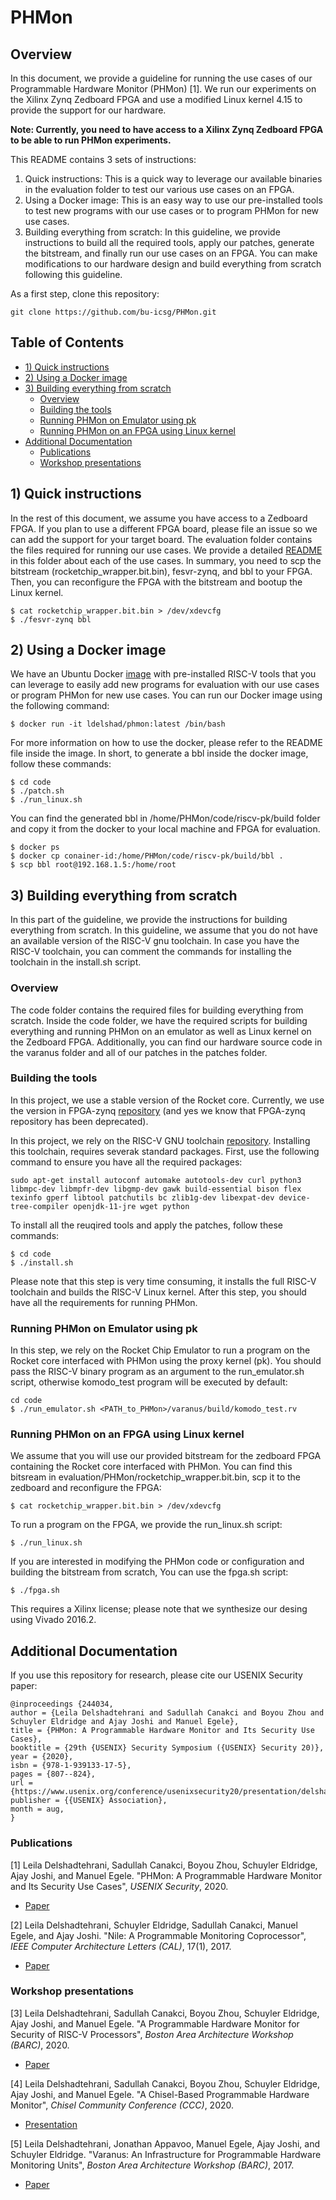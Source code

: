 # PHMon
## Overview
In this document, we provide a guideline for running the use cases of our Programmable Hardware
Monitor (PHMon) [1]. We run our experiments on the Xilinx Zynq Zedboard FPGA and use a modified Linux
kernel 4.15 to provide the support for our hardware.

**Note: Currently, you need to have access to a Xilinx Zynq Zedboard FPGA to be able to run PHMon experiments.**

This README contains 3 sets of instructions:

1. Quick instructions: This is a quick way to leverage our available binaries in the evaluation folder
to test our various use cases on an FPGA.
1. Using a Docker image: This is an easy way to use our pre-installed tools to test new programs with our
use cases or to program PHMon for new use cases.
1. Building everything from scratch: In this guideline, we provide instructions to build all the required
tools, apply our patches, generate the bitstream, and finally run our use cases on an FPGA. You can make
modifications to our hardware design and build everything from scratch following this guideline.

As a first step, clone this repository:
```
git clone https://github.com/bu-icsg/PHMon.git
```
## <a name="toc"></a> Table of Contents
- [1) Quick instructions](#quick)
- [2) Using a Docker image](#docker)
- [3) Building everything from scratch](#build)
  - [Overview](#overview)
  - [Building the tools](#tools)
  - [Running PHMon on Emulator using pk](#emulator)
  - [Running PHMon on an FPGA using Linux kernel](#fpga)
- [Additional Documentation](#additional)
  - [Publications](#publications)
  - [Workshop presentations](#workshops)

## <a name="quick"></a> 1) Quick instructions
In the rest of this document, we assume you have access to a Zedboard FPGA.
If you plan to use a different FPGA board, please file an issue so we can add the support for your
target board.
The evaluation folder contains the files required for running our use cases.
We provide a detailed [README](https://github.com/bu-icsg/PHMon/blob/master/evaluation/README.md)
in this folder about each of the use cases.
In summary, you need to scp the bitstream (rocketchip_wrapper.bit.bin), fesvr-zynq, and bbl to your
FPGA.
Then, you can reconfigure the FPGA with the bitstream and bootup the Linux kernel.
```
$ cat rocketchip_wrapper.bit.bin > /dev/xdevcfg 
$ ./fesvr-zynq bbl
```

## <a name="docker"></a> 2) Using a Docker image
We have an Ubuntu Docker [image](https://hub.docker.com/r/ldelshad/phmon) with pre-installed RISC-V
tools that you can leverage to easily add new programs for evaluation with our use cases or program
PHMon for new use cases.
You can run our Docker image using the following command:
```
$ docker run -it ldelshad/phmon:latest /bin/bash
```
For more information on how to use the docker, please refer to the README file inside the image.
In short, to generate a bbl inside the docker image, follow these commands:
```
$ cd code
$ ./patch.sh
$ ./run_linux.sh
```
You can find the generated bbl in /home/PHMon/code/riscv-pk/build folder and copy it from the docker
to your local machine and FPGA for evaluation.
```
$ docker ps
$ docker cp conainer-id:/home/PHMon/code/riscv-pk/build/bbl .
$ scp bbl root@192.168.1.5:/home/root
```

## <a name="build"></a> 3) Building everything from scratch
In this part of the guideline, we provide the instructions for building everything from scratch.
In this guideline, we assume that you do not have an available version of the RISC-V gnu toolchain.
In case you have the RISC-V toolchain, you can comment the commands for installing the toolchain in
the install.sh script.

### <a name="overview"></a> Overview
The code folder contains the required files for building everything from scratch.
Inside the code folder, we have the required scripts for building everything and running PHMon on
an emulator as well as Linux kernel on the Zedboard FPGA.
Additionally, you can find our hardware source code in the varanus folder and all of our patches in the 
patches folder.

### <a name="tools"></a> Building the tools
In this project, we use a stable version of the Rocket core.
Currently, we use the version in FPGA-zynq [repository](https://github.com/ucb-bar/fpga-zynq)
(and yes we know that FPGA-zynq repository has been deprecated).

In this project, we rely on the RISC-V GNU toolchain [repository](https://github.com/riscv/riscv-gnu-toolchain).
Installing this toolchain, requires severak standard packages.
First, use the following command to ensure you have all the required packages:
```
sudo apt-get install autoconf automake autotools-dev curl python3 libmpc-dev libmpfr-dev libgmp-dev gawk build-essential bison flex texinfo gperf libtool patchutils bc zlib1g-dev libexpat-dev device-tree-compiler openjdk-11-jre wget python
```

To install all the reuqired tools and apply the patches, follow these commands:

```
$ cd code
$ ./install.sh
```
Please note that this step is very time consuming, it installs the full RISC-V toolchain and builds the
RISC-V Linux kernel.
After this step, you should have all the requirements for running PHMon.

### <a name="emulator"></a> Running PHMon on Emulator using pk
In this step, we rely on the Rocket Chip Emulator to run a program on the Rocket core interfaced with PHMon
using the proxy kernel (pk).
You should pass the RISC-V binary program as an argument to the run_emulator.sh script, otherwise komodo_test
program will be executed by default:
```
cd code
$ ./run_emulator.sh <PATH_to_PHMon>/varanus/build/komodo_test.rv
```

### <a name="fpga"></a> Running PHMon on an FPGA using Linux kernel
We assume that you will use our provided bitstream for the zedboard FPGA containing the Rocket core interfaced
with PHMon.
You can find this bitsream in evaluation/PHMon/rocketchip_wrapper.bit.bin, scp it to the zedboard and reconfigure
the FPGA:
```
$ cat rocketchip_wrapper.bit.bin > /dev/xdevcfg 
```

To run a program on the FPGA, we provide the run_linux.sh script:
```
$ ./run_linux.sh
```

If you are interested in modifying the PHMon code or configuration and building the bitstream from scratch,
You can use the fpga.sh script:
```
$ ./fpga.sh
```
This requires a Xilinx license; please note that we synthesize our desing using Vivado 2016.2.

## <a name="additional"></a> Additional Documentation
If you use this repository for research, please cite our USENIX Security paper:
```
@inproceedings {244034,
author = {Leila Delshadtehrani and Sadullah Canakci and Boyou Zhou and Schuyler Eldridge and Ajay Joshi and Manuel Egele},
title = {PHMon: A Programmable Hardware Monitor and Its Security Use Cases},
booktitle = {29th {USENIX} Security Symposium ({USENIX} Security 20)},
year = {2020},
isbn = {978-1-939133-17-5},
pages = {807--824},
url = {https://www.usenix.org/conference/usenixsecurity20/presentation/delshadtehrani},
publisher = {{USENIX} Association},
month = aug,
}
```

### <a name="publications"></a> Publications
[1] Leila Delshadtehrani, Sadullah Canakci, Boyou Zhou, Schuyler Eldridge, Ajay Joshi, and Manuel
  Egele. "PHMon: A Programmable Hardware Monitor and Its Security Use Cases", *USENIX
  Security*, 2020.
  * [Paper](https://www.usenix.org/system/files/sec20spring_delshadtehrani_prepub.pdf)

[2] Leila Delshadtehrani, Schuyler Eldridge, Sadullah Canakci, Manuel Egele, and Ajay Joshi. 
  "Nile: A Programmable Monitoring Coprocessor", *IEEE Computer Architecture Letters (CAL)*, 17(1), 2017.
  * [Paper](http://people.bu.edu/joshi/files/hw-monitors-cal-2017.pdf)

### <a name="workshops"></a> Workshop presentations
[3] Leila Delshadtehrani, Sadullah Canakci, Boyou Zhou, Schuyler Eldridge, Ajay Joshi, and Manuel
  Egele. "A Programmable Hardware Monitor for Security of RISC-V Processors", *Boston Area Architecture
  Workshop (BARC)*, 2020.
  * [Paper](http://people.bu.edu/joshi/files/PHMon-barc-2020.pdf)

[4] Leila Delshadtehrani, Sadullah Canakci, Boyou Zhou, Schuyler Eldridge, Ajay Joshi, and Manuel
  Egele. "A Chisel-Based Programmable Hardware Monitor", *Chisel Community Conference (CCC)*, 2020.
  * [Presentation](https://youtu.be/IaVtwqW00Uk)

[5]  Leila Delshadtehrani, Jonathan Appavoo, Manuel Egele, Ajay Joshi, and Schuyler Eldridge.
"Varanus: An Infrastructure for Programmable Hardware Monitoring Units", *Boston Area Architecture
  Workshop (BARC)*, 2017.
  * [Paper](https://megele.io/varanus-barc2017.pdf)

